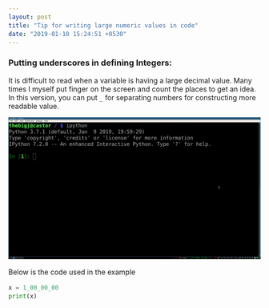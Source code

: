 ```yaml
---
layout: post
title: "Tip for writing large numeric values in code"
date: "2019-01-10 15:24:51 +0530"
---
```



### Putting underscores in defining Integers:

It is difficult to read when a variable is having a large decimal value. Many
times I myself put finger on the screen and count the places to get an idea. In
this version, you can put ```_``` for separating numbers for constructing more
readable value.

![Integer with underscore](/assets/images/walkthrough_python_3_7/integer_example.gif)

Below is the code used in the example

```python
x = 1_00_00_00
print(x)
```
